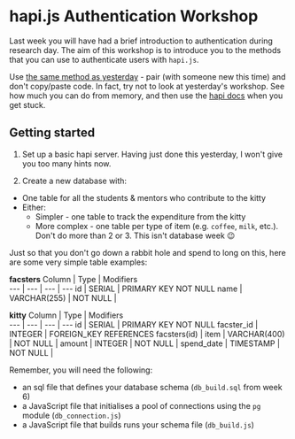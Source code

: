 # hapi.js Authentication Workshop

Last week you will have had a brief introduction to authentication during research day. The aim of this workshop is to introduce you to the methods that you can use to authenticate users with `hapi.js`.

Use [the same method as yesterday](https://github.com/foundersandcoders/oauth-workshop) - pair (with someone new this time) and don't copy/paste code. In fact, try not to look at yesterday's workshop. See how much you can do from memory, and then use the [hapi docs](https://hapijs.com/tutorials/getting-started?lang=en_US) when you get stuck.


## Getting started

1. Set up a basic hapi server. Having just done this yesterday, I won't give you too many hints now.

2. Create a new database with:
  + One table for all the students & mentors who contribute to the kitty
  + Either:
    + Simpler - one table to track the expenditure from the kitty
    + More complex - one table per type of item (e.g. `coffee`, `milk`, etc.). Don't do more than 2 or 3. This isn't database week :wink:

Just so that you don't go down a rabbit hole and spend to long on this, here are some very simple table examples:

**facsters**
Column      |     Type    |    Modifiers          
--- | --- | --- | ---
id          | SERIAL       | PRIMARY KEY  NOT NULL
name        | VARCHAR(255) | NOT NULL |

**kitty**
Column      |     Type    |    Modifiers          
--- | --- | --- | ---
id          | SERIAL       | PRIMARY KEY  NOT NULL
facster_id  | INTEGER      | FOREIGN_KEY REFERENCES facsters(id) |
item        | VARCHAR(400) | NOT NULL |
amount      | INTEGER      | NOT NULL |
spend_date  | TIMESTAMP    | NOT NULL |

Remember, you will need the following:
+ an sql file that defines your database schema (`db_build.sql` from week 6)
+ a JavaScript file that initialises a pool of connections using the `pg` module (`db_connection.js`)
+ a JavaScript file that builds runs your schema file (`db_build.js`)
